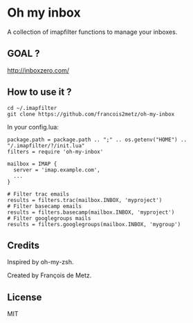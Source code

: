 # Oh my inbox

A collection of imapfilter functions to manage your inboxes.

## GOAL ?

http://inboxzero.com/

## How to use it ?

    cd ~/.imapfilter
    git clone https://github.com/francois2metz/oh-my-inbox

In your config.lua:

    package.path = package.path .. ";" .. os.getenv("HOME") .. "/.imapfilter/?/init.lua"
    filters = require 'oh-my-inbox'

    mailbox = IMAP {
      server = 'imap.example.com',
      ...
    }

    # Filter trac emails
    results = filters.trac(mailbox.INBOX, 'myproject')
    # Filter basecamp emails
    results = filters.basecamp(mailbox.INBOX, 'myproject')
    # Filter googlegroups mails
    results = filters.googlegroups(mailbox.INBOX, 'mygroup')

## Credits

Inspired by oh-my-zsh.

Created by François de Metz.

## License

MIT
